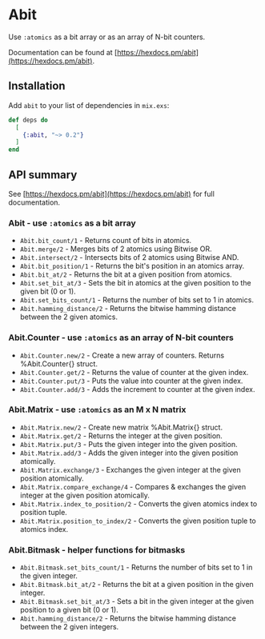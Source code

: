 # Abit

Use `:atomics` as a bit array or as an array of N-bit counters.

Documentation can be found at [https://hexdocs.pm/abit](https://hexdocs.pm/abit).

## Installation

Add `abit` to your list of dependencies in `mix.exs`:

```elixir
def deps do
  [
    {:abit, "~> 0.2"}
  ]
end
```

## API summary
See [https://hexdocs.pm/abit](https://hexdocs.pm/abit) for full documentation.

### Abit - use `:atomics` as a bit array
* `Abit.bit_count/1` - Returns count of bits in atomics.
* `Abit.merge/2` - Merges bits of 2 atomics using Bitwise OR.
* `Abit.intersect/2` - Intersects bits of 2 atomics using Bitwise AND.
* `Abit.bit_position/1` - Returns the bit's position in an atomics array.
* `Abit.bit_at/2` - Returns the bit at a given position from atomics.
* `Abit.set_bit_at/3` - Sets the bit in atomics at the given position to the given bit (0 or 1).
* `Abit.set_bits_count/1` - Returns the number of bits set to 1 in atomics.
* `Abit.hamming_distance/2` - Returns the bitwise hamming distance between the 2 given atomics.
### Abit.Counter - use `:atomics` as an array of N-bit counters
* `Abit.Counter.new/2` - Create a new array of counters. Returns %Abit.Counter{} struct.
* `Abit.Counter.get/2` - Returns the value of counter at the given index.
* `Abit.Counter.put/3` - Puts the value into counter at the given index.
* `Abit.Counter.add/3` - Adds the increment to counter at the given index.
### Abit.Matrix - use `:atomics` as an M x N matrix
* `Abit.Matrix.new/2` - Create new matrix %Abit.Matrix{} struct.
* `Abit.Matrix.get/2` - Returns the integer at the given position.
* `Abit.Matrix.put/3` - Puts the given integer into the given position.
* `Abit.Matrix.add/3` - Adds the given integer into the given position atomically.
* `Abit.Matrix.exchange/3` - Exchanges the given integer at the given position atomically.
* `Abit.Matrix.compare_exchange/4` - Compares & exchanges the given integer at the given position atomically.
* `Abit.Matrix.index_to_position/2` - Converts the given atomics index to position tuple.
* `Abit.Matrix.position_to_index/2` - Converts the given position tuple to atomics index.
### Abit.Bitmask - helper functions for bitmasks
* `Abit.Bitmask.set_bits_count/1` - Returns the number of bits set to 1 in the given integer.
* `Abit.Bitmask.bit_at/2` - Returns the bit at a given position in the given integer.
* `Abit.Bitmask.set_bit_at/3` - Sets a bit in the given integer at the given position to a given bit (0 or 1).
* `Abit.hamming_distance/2` - Returns the bitwise hamming distance between the 2 given integers.
